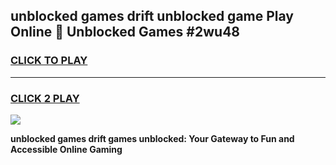 
## unblocked games drift unblocked game Play Online 👋 Unblocked Games #2wu48
<h3>
<a href="https://premium.freeplayer.one?title=unblocked_games_drift&ref=21F">CLICK TO PLAY</a></h3>
<hr>

<h3>
<a href="https://premium.freeplayer.one?title=unblocked_games_drift&ref=21F">CLICK 2 PLAY</a>
  
</h3>

<a href="https://premium.freeplayer.one?title=unblocked_games_drift&ref=21F/"><img src="https://clearcache.store/games.png"></a>


**unblocked games drift games unblocked: Your Gateway to Fun and Accessible Online Gaming**
